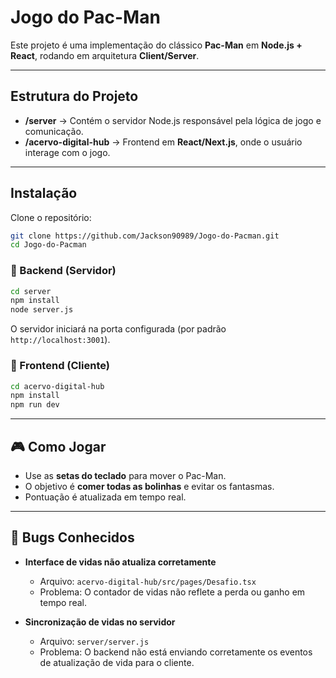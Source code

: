 # Jogo do Pac-Man

Este projeto é uma implementação do clássico **Pac-Man** em **Node.js + React**, rodando em arquitetura **Client/Server**.

---

## Estrutura do Projeto

* **/server** → Contém o servidor Node.js responsável pela lógica de jogo e comunicação.
* **/acervo-digital-hub** → Frontend em **React/Next.js**, onde o usuário interage com o jogo.

---

## Instalação

Clone o repositório:

```bash
git clone https://github.com/Jackson90989/Jogo-do-Pacman.git
cd Jogo-do-Pacman
```

### 🔹 Backend (Servidor)

```bash
cd server
npm install
node server.js
```

O servidor iniciará na porta configurada (por padrão `http://localhost:3001`).

### 🔹 Frontend (Cliente)

```bash
cd acervo-digital-hub
npm install
npm run dev
```

---

## 🎮 Como Jogar

* Use as **setas do teclado** para mover o Pac-Man.
* O objetivo é **comer todas as bolinhas** e evitar os fantasmas.
* Pontuação é atualizada em tempo real.

---

## 🐞 Bugs Conhecidos

* **Interface de vidas não atualiza corretamente**

  * Arquivo: `acervo-digital-hub/src/pages/Desafio.tsx`
  * Problema: O contador de vidas não reflete a perda ou ganho em tempo real.

* **Sincronização de vidas no servidor**

  * Arquivo: `server/server.js`
  * Problema: O backend não está enviando corretamente os eventos de atualização de vida para o cliente.
